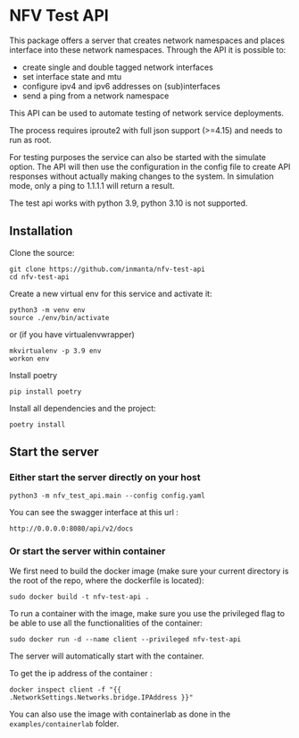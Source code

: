 # NFV Test API

This package offers a server that creates network namespaces and places interface into these network namespaces. Through the API it is possible to:
- create single and double tagged network interfaces
- set interface state and mtu
- configure ipv4 and ipv6 addresses on (sub)interfaces
- send a ping from a network namespace

This API can be used to automate testing of network service deployments.

The process requires iproute2 with full json support (>=4.15) and needs to run as root.

For testing purposes the service can also be started with the simulate option. The API will then use the configuration in the config file to create API responses without actually making changes to the system. In simulation mode, only a ping to 1.1.1.1 will return a result.

The test api works with python 3.9, python 3.10 is not supported.

## Installation

Clone the source:

```
git clone https://github.com/inmanta/nfv-test-api
cd nfv-test-api
```

Create a new virtual env for this service and activate it:

```
python3 -m venv env
source ./env/bin/activate
```

or (if you have virtualenvwrapper)

```
mkvirtualenv -p 3.9 env
workon env
```

Install poetry

```
pip install poetry
```

Install all dependencies and the project:

```
poetry install
```

## Start the server

### Either start the server directly on your host

```
python3 -m nfv_test_api.main --config config.yaml
```

You can see the swagger interface at this url :

```
http://0.0.0.0:8080/api/v2/docs
```

### Or start the server within container

We first need to build the docker image (make sure your current directory is the root of the repo, where the dockerfile is located):

```
sudo docker build -t nfv-test-api .
```

To run a container with the image, make sure you use the privileged flag to be able to use all the functionalities of the container:

```
sudo docker run -d --name client --privileged nfv-test-api
```

The server will automatically start with the container.

To get the ip address of the container :

```
docker inspect client -f "{{ .NetworkSettings.Networks.bridge.IPAddress }}"
```

You can also use the image with containerlab as done in the `examples/containerlab` folder.